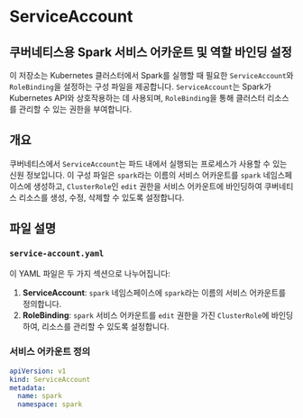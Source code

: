 # ServiceAccount

## 쿠버네티스용 Spark 서비스 어카운트 및 역할 바인딩 설정

이 저장소는 Kubernetes 클러스터에서 Spark를 실행할 때 필요한 `ServiceAccount`와 `RoleBinding`을 설정하는 구성 파일을 제공합니다. `ServiceAccount`는 Spark가 Kubernetes API와 상호작용하는 데 사용되며, `RoleBinding`을 통해 클러스터 리소스를 관리할 수 있는 권한을 부여합니다.

## 개요

쿠버네티스에서 `ServiceAccount`는 파드 내에서 실행되는 프로세스가 사용할 수 있는 신원 정보입니다. 이 구성 파일은 `spark`라는 이름의 서비스 어카운트를 `spark` 네임스페이스에 생성하고, `ClusterRole`인 `edit` 권한을 서비스 어카운트에 바인딩하여 쿠버네티스 리소스를 생성, 수정, 삭제할 수 있도록 설정합니다.

## 파일 설명

### `service-account.yaml`

이 YAML 파일은 두 가지 섹션으로 나누어집니다:
1. **ServiceAccount**: `spark` 네임스페이스에 `spark`라는 이름의 서비스 어카운트를 정의합니다.
2. **RoleBinding**: `spark` 서비스 어카운트를 `edit` 권한을 가진 `ClusterRole`에 바인딩하여, 리소스를 관리할 수 있도록 설정합니다.

### 서비스 어카운트 정의

```yaml
apiVersion: v1
kind: ServiceAccount
metadata:
  name: spark
  namespace: spark
